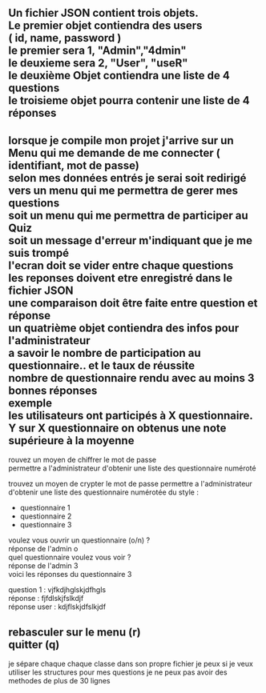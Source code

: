 Un fichier JSON contient trois objets.  
Le premier objet  contiendra des users  
( id, name, password )  
le premier sera 1, "Admin","4dmin"  
le deuxieme sera 2, "User", "useR"  
le deuxième Objet contiendra une liste de 4 questions  
le troisieme objet pourra contenir une liste de 4 réponses  
-------------------------------------------------------------------
lorsque je compile mon projet j'arrive sur un Menu qui me demande de me connecter ( identifiant, mot de passe)  
selon mes données entrés je serai soit redirigé vers un menu qui me permettra de gerer mes questions  
soit un menu qui me permettra de participer au Quiz  
soit un message d'erreur m'indiquant que je me suis trompé  
l'ecran doit se vider entre chaque questions  
les reponses doivent etre enregistré dans le fichier JSON  
une comparaison doit être faite entre question et réponse  
un quatrième objet contiendra des infos pour l'administrateur  
a savoir le nombre de participation au questionnaire.. et le taux de réussite  
nombre de questionnaire rendu avec au moins 3 bonnes réponses  
exemple  
les utilisateurs ont participés à X questionnaire. Y sur X questionnaire on obtenus une note supérieure à la moyenne
------------------------------------------------------------------------
rouvez un moyen de chiffrer le mot de passe  
permettre a l'administrateur d'obtenir une liste des questionnaire numéroté

trouvez un moyen de crypter le mot de passe
permettre a l'administrateur d'obtenir une liste des questionnaire numérotée
du style :
- questionnaire 1
- questionnaire 2
- questionnaire 3

voulez vous ouvrir un questionnaire (o/n) ?  
réponse de l'admin o  
quel questionnaire voulez vous voir ?  
réponse de l'admin 3  
voici les réponses du questionnaire 3  

question 1 : vjfkdjhglskjdfhgls  
réponse : fjfdlskjfslkdjf  
réponse user : kdjflskjdfslkjdf

rebasculer sur le menu (r)  
quitter (q)
------------------------------------------------------------------------------
je sépare chaque chaque classe dans son propre fichier
je peux si je veux utiliser les structures pour mes questions
je ne peux pas avoir des methodes de plus de 30 lignes
